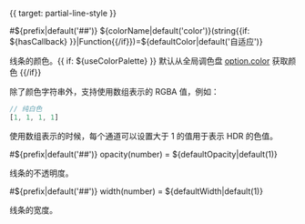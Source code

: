 {{ target: partial-line-style }}

#${prefix|default('##')} ${colorName|default('color')}(string{{if: ${hasCallback} }}|Function{{/if}})=${defaultColor|default('自适应')}

线条的颜色。{{ if: ${useColorPalette} }} 默认从全局调色盘 [option.color](https://echarts.apache.org/zh/option.html#color) 获取颜色 {{/if}}

除了颜色字符串外，支持使用数组表示的 RGBA 值，例如：

```ts
// 纯白色
[1, 1, 1, 1]
```

使用数组表示的时候，每个通道可以设置大于 1 的值用于表示 HDR 的色值。

#${prefix|default('##')} opacity(number) = ${defaultOpacity|default(1)}

线条的不透明度。

#${prefix|default('##')} width(number) = ${defaultWidth|default(1)}

线条的宽度。
